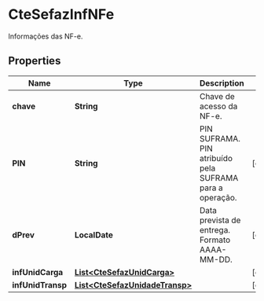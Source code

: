 

# CteSefazInfNFe

Informações das NF-e.

## Properties

| Name | Type | Description | Notes |
|------------ | ------------- | ------------- | -------------|
|**chave** | **String** | Chave de acesso da NF-e. |  |
|**PIN** | **String** | PIN SUFRAMA.  PIN atribuído pela SUFRAMA para a operação. |  [optional] |
|**dPrev** | **LocalDate** | Data prevista de entrega.  Formato AAAA-MM-DD. |  [optional] |
|**infUnidCarga** | [**List&lt;CteSefazUnidCarga&gt;**](CteSefazUnidCarga.md) |  |  [optional] |
|**infUnidTransp** | [**List&lt;CteSefazUnidadeTransp&gt;**](CteSefazUnidadeTransp.md) |  |  [optional] |



